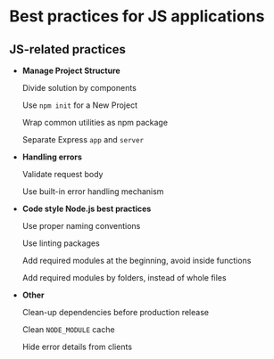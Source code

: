 # Best practices for JS applications

## JS-related practices

* **Manage Project Structure**
  
  Divide solution by components

  Use ```npm init``` for a New Project

  Wrap common utilities as npm package

  Separate Express ```app``` and ```server```

* **Handling errors**

  Validate request body

  Use built-in error handling mechanism

* **Code style Node.js best practices**
  
  Use proper naming conventions
  
  Use linting packages

  Add required modules at the beginning, avoid inside functions

  Add required modules by folders, instead of whole files

* **Other**

   Clean-up dependencies before production release

   Clean ```NODE_MODULE``` cache

   Hide error details from clients
